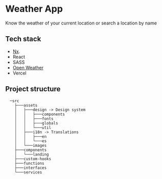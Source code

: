

# Weather App

Know the weather of your current location or search a location by name
## Tech stack
- [Nx](https://nx.dev).
- React
- SASS
- [Open Weather](https://openweathermap.org/api)
- Vercel

## Project structure
```
  ─src
    ├───assets
    │   ├───design -> Design system
    │   │   ├───components
    │   │   ├───fonts
    │   │   ├───globals
    │   │   └───util
    │   ├───i18n -> Translations
    │   │   ├───en
    │   │   └───es
    │   └───images
    ├───components
    │   └───landing
    ├───custom-hooks
    ├───functions
    ├───interfaces
    └───services
```
